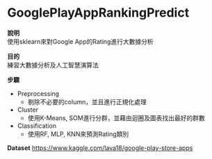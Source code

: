 # GooglePlayAppRankingPredict
**說明**<br>
使用sklearn來對Google App的Rating進行大數據分析

**目的**<br>
練習大數據分析及人工智慧演算法

**步驟**<br>
* Preprocessing
  * 剔除不必要的column，並且進行正規化處理
* Cluster
  * 使用K-Means, SOM進行分群，並藉由迴圈及圖表找出最好的群數
* Classification
  * 使用RF, MLP, KNN來預測Rating類別

**Dataset**
https://www.kaggle.com/lava18/google-play-store-apps

